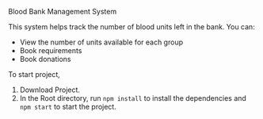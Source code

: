 Blood Bank Management System

This system helps track the number of blood units left in the bank. You can:
 - View the number of units available for each group
 - Book requirements 
 - Book donations

To start project,
1. Download Project.
2. In the Root directory, run `npm install` to install the dependencies and `npm start` to start the project.